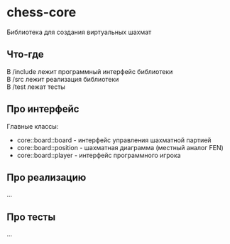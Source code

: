 # chess-core
Библиотека для создания виртуальных шахмат

## Что-где
В /include лежит программный интерфейс библиотеки  
В /src лежит реализация библиотеки  
В /test лежат тесты

## Про интерфейс
Главные классы:
- core::board::board - интерфейс управления шахматной партией
- core::board::position - шахматная диаграмма (местный аналог FEN)
- core::board::player - интерфейс программного игрока

## Про реализацию
...

## Про тесты
...
